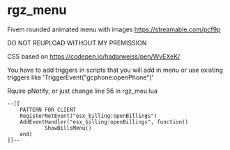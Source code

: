 # rgz_menu
Fivem rounded animated menu with images https://streamable.com/pcf9p

DO NOT REUPLOAD WITHOUT MY PREMISSION

CSS based on https://codepen.io/hadarweiss/pen/WvEXeK/

You have to add triggers in scripts that you will add in menu or use existing triggers like 'TriggerEvent("gcphone:openPhone")'

Rquire pNotify, or just change line 56 in rgz_meu.lua


    --[[
        PATTERN FOR CLIENT
        RegisterNetEvent("esx_billing:openBillings")
        AddEventHandler("esx_billing:openBillings", function()
                ShowBillsMenu()
        end)
    ]]--
    
    
